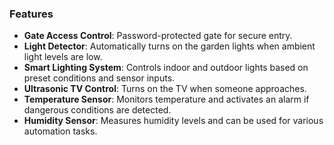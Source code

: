 ### Features

- **Gate Access Control**: Password-protected gate for secure entry.
- **Light Detector**: Automatically turns on the garden lights when ambient light levels are low.
- **Smart Lighting System**: Controls indoor and outdoor lights based on preset conditions and sensor inputs.
- **Ultrasonic TV Control**: Turns on the TV when someone approaches.
- **Temperature Sensor**: Monitors temperature and activates an alarm if dangerous conditions are detected.
- **Humidity Sensor**: Measures humidity levels and can be used for various automation tasks.
